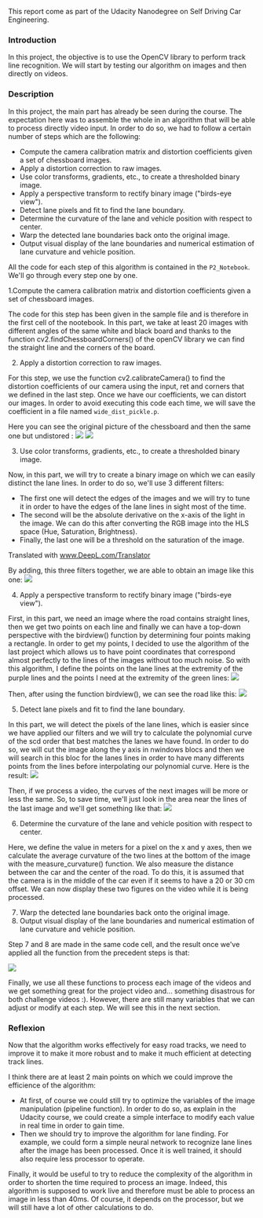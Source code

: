 This report come as part of the Udacity Nanodegree on Self Driving Car Engineering.

### Introduction
In this project, the objective is to use the OpenCV library to perform track line recognition. We will start by testing our algorithm on images and then directly on videos.


### Description
In this project, the main part has already be seen during the course. The expectation here was to assemble the whole in an algorithm that will be able to process directly video input. In order to do so, we had to follow a certain number of steps which are the following:
  
* Compute the camera calibration matrix and distortion coefficients given a set of chessboard images.
* Apply a distortion correction to raw images.
* Use color transforms, gradients, etc., to create a thresholded binary image.
* Apply a perspective transform to rectify binary image ("birds-eye view").
* Detect lane pixels and fit to find the lane boundary.
* Determine the curvature of the lane and vehicle position with respect to center.
* Warp the detected lane boundaries back onto the original image.
* Output visual display of the lane boundaries and numerical estimation of lane curvature and vehicle position.
  
All the code for each step of this algorithm is contained in the `P2_Notebook`. We'll go through every step one by one.

1.Compute the camera calibration matrix and distortion coefficients given a set of chessboard images.

The code for this step has been given in the sample file and is therefore in the first cell of the nootebook. In this part, we take at least 20 images with different angles of the same white and black board and thanks to the function cv2.findChessboardCorners() of the openCV library we can find the straight line and the corners of the board.

2. Apply a distortion correction to raw images.

For this step, we use the function cv2.calibrateCamera() to find the distortion coefficients of our camera using the input, ret and corners that we defined in the last step.
Once we have our coefficients, we can distort our images. In order to avoid executing this code each time, we will save the coefficient in a file named `wide_dist_pickle.p`.
  
Here you can see the original picture of the chessboard and then the same one but undistored :
  ![](output_images/original.png)
  ![](output_images/Undistorted_Image.png)

3. Use color transforms, gradients, etc., to create a thresholded binary image.

Now, in this part, we will try to create a binary image on which we can easily distinct the lane lines. In order to do so, we'll use 3 different filters:
  
  - The first one will detect the edges of the images and we will try to tune it in order to have the edges of the lane lines in sight most of the time.
  - The second will be the absolute derivative on the x-axis of the light in the image. We can do this after converting the RGB image into the HLS space (Hue, Saturation, Brightness).
  - Finally, the last one will be a threshold on the saturation of the image.

Translated with www.DeepL.com/Translator
  
By adding, this three filters together, we are able to obtain an image like this one:
  ![](output_images/img_test6_after_pipeline.png)

4. Apply a perspective transform to rectify binary image ("birds-eye view").

First, in this part, we need an image where the road contains straight lines, then we get two points on each line and finally we can have a top-down perspective with the birdview() function by determining four points making a rectangle.
In order to get my points, I decided to use the algorithm of the last project which allows us to have point coordinates that correspond almost perfectly to the lines of the images without too much noise. So with this algorithm, I define the points on the lane lines at the extremity of the purple lines and the points I need at the extremity of the green lines:
![](output_images/straight_lines2_for_perspectives.png) 

Then, after using the function birdview(), we can see the road like this:
![](output_images/Undistorted_and_Warped_Image.png)  

5. Detect lane pixels and fit to find the lane boundary.

In this part, we will detect the pixels of the lane lines, which is easier since we have applied our filters and we will try to calculate the polynomial curve of the scd order that best matches the lanes we have found. In order to do so, we will cut the image along the y axis in nwindows blocs and then we will search in this bloc for the lanes lines in order to have many differents points from the lines before interpolating our polynomial curve. Here is the result:
![](output_images/detection_of_the_lanes.png) 

Then, if we process a video, the curves of the next images will be more or less the same. So, to save time, we'll just look in the area near the lines of the last image and we'll get something like that:
![](output_images/search_around_the_lanes.png) 

6. Determine the curvature of the lane and vehicle position with respect to center.

Here, we define the value in meters for a pixel on the x and y axes, then we calculate the average curvature of the two lines at the bottom of the image with the measure_curvature() function. We also measure the distance between the car and the center of the road. To do this, it is assumed that the camera is in the middle of the car even if it seems to have a 20 or 30 cm offset. We can now display these two figures on the video while it is being processed.


7. Warp the detected lane boundaries back onto the original image.
8. Output visual display of the lane boundaries and numerical estimation of lane curvature and vehicle position.

Step 7 and 8 are made in the same code cell, and the result once we've applied all the function from the precedent steps is that:

![](output_images/green_Area.png) 
  
Finally, we use all these functions to process each image of the videos and we get something great for the project video and... something disastrous for both challenge videos :). However, there are still many variables that we can adjust or modify at each step. We will see this in the next section.  

### Reflexion

Now that the algorithm works effectively for easy road tracks, we need to improve it to make it more robust and to make it much efficient at detecting track lines.

I think there are at least 2 main points on which we could improve the efficience of the algorithm:

- At first, of course we could still try to optimize the variables of the image manipulation (pipeline function). In order to do so, as explain in the Udacity course, we could create a simple interface to modify each value in real time in order to gain time.
- Then we should try to improve the algorithm for lane finding. For example, we could form a simple neural network to recognize lane lines after the image has been processed. Once it is well trained, it should also require less processor to operate.

Finally, it would be useful to try to reduce the complexity of the algorithm in order to shorten the time required to process an image. Indeed, this algorithm is supposed to work live and therefore must be able to process an image in less than 40ms. Of course, it depends on the processor, but we will still have a lot of other calculations to do.
